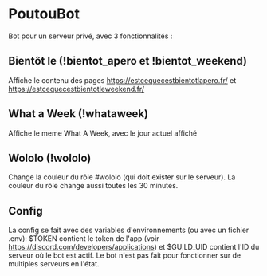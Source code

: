 # PoutouBot

Bot pour un serveur privé, avec 3 fonctionnalités :

## Bientôt le (!bientot_apero et !bientot_weekend)

Affiche le contenu des pages https://estcequecestbientotlapero.fr/ et https://estcequecestbientotleweekend.fr/ 

## What a Week (!whataweek)

Affiche le meme What A Week, avec le jour actuel affiché

## Wololo (!wololo)

Change la couleur du rôle #wololo (qui doit exister sur le serveur). La couleur du rôle change aussi toutes les 30 minutes.

## Config

La config se fait avec des variables d'environnements (ou avec un fichier .env): $TOKEN contient le token de l'app (voir https://discord.com/developers/applications) et $GUILD_UID contient l'ID du serveur où le bot est actif. Le bot n'est pas fait pour fonctionner sur de multiples serveurs en l'état.
